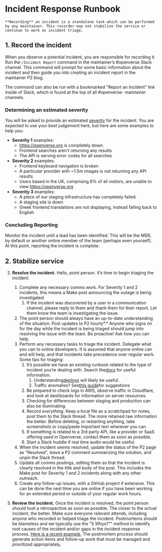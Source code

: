 # Incident Response Runbook

```{note}
**Recording** an incident is a standalone task which can be performed by any maintainer. This recorder may not stabilize the service or continue to work on incident triage.
```

## 1. Record the incident

When you observe a potential incident, you are responsible for recording it. Run
the `/Incident Report` command in the maintainer’s #openverse Slack channel.
This command will prompt for some basic information about the incident and then
guide you into creating an incident report in the maintainer P2 blog.

The command can also be run with a bookmarked "Report an Incident" link inside
of Slack, which is found at the top of all #openverse- maintainer channels.

### Determining an estimated severity

You will be asked to provide an estimated
[severity](/meta/incidents/index.html#severity) for the incident. You are
expected to use your best judgement here, but here are some examples to help
you:

- **Severity 1** examples:
  - https://openverse.org is completely down.
  - Frontend searches aren't returning any results
  - The API is serving error codes for all searches
- **Severity 2** examples:
  - Frontend keyboard navigation is broken
  - A particular provider with ~1.5m images is not returning any API results
  - Users based in the UK, comprising 6% of all visitors, are unable to view
    https://openverse.org
- **Severity 3** examples:
  - A piece of our staging infrastructure has completely failed.
  - A staging site is down
  - Greek frontend translations are not displaying, instead falling back to
    English

### Concluding Reporting

Monitor the incident until a lead has been identified. This will be the MSR, by
default or another online member of the team (perhaps even yourself). At this
point, reporting the incident is complete.

## 2. Stabilize service

2. **Resolve the incident.** Hello, point person. It’s time to begin triaging
   the incident.

   1. Complete any necessary comms work. For Severity 1 and 2 incidents, this
      means a Make post announcing the outage is being investigated.
      1. If the incident was discovered by a user in a communication channel,
         please reply to them and thank them for their report. Let them know the
         team is investigating the issue.
   2. The point person should always have an up-to-date understanding of the
      situation. Post updates to P2 hourly*.* Anyone who signs on for the day
      while the incident is being triaged should jump into resolving the issue
      with the team. Be proactive! Ask how you can help.
   3. Perform any necessary tasks to triage the incident. Delegate what you can
      to online developers. It is assumed that anyone online can and will help,
      and that incidents take precedence over regular work. Some tips for
      triaging:
      1. It’s possible we have an existing runbook related to the type of
         incident you’re dealing with. Search
         the[docs](https://docs.openverse.org/) for useful information.
         1. Understanding[deploys](https://docs.openverse.org/general/deployment.html)
            will likely be useful.
         2. Traffic anomalies?
            See[this guide](https://docs.openverse.org/meta/traffic/runbooks/identifying-and-blocking-traffic-anomalies.html)for
            suggestions
      2. Be prepared to check logs in AWS, observe traffic in Cloudflare, and
         look at dashboards for information on server resources.
      3. Checking for differences between staging and production can also be
         illuminating.
      4. Record _everything_. Keep a local file as a scratchpad for notes, post
         them to the Slack thread. The more retained raw information the better.
         Before deleting, or restarting anything, take screenshots or copy/paste
         important text wherever you can.
      5. If something is related to a 3rd party API, like a provider or SaaS
         offering used in Openverse, contact them as soon as possible.
      6. Start a Slack huddle if real time audio would be useful.
   4. When the incident seems resolved, update the status of the P2 page as
      "Resolved", leave a P2 comment summarizing the solution, and unpin the
      Slack thread.
   5. Update all comms postings, editing them so that the incident is clearly
      resolved in the title and body of the post. This includes the Make post
      for Severity 1 and 2 incidents along with any other outreach.
   6. Create any follow-up issues, with a GitHub project if extensive. This can
      be done the next time you are online if you have been working for an
      extended period or outside of your regular work hours.

3. **Review the incident.** Once the incident is resolved, the point person
   should host a retrospective as soon as possible. The closer to the actual
   incident, the better. Make sure everyone relevant attends, including anyone
   who recorded or helped triage the incident. Postmortems should be blameless
   and we typically use the "5 Whys?"" method to identify root causes of the
   incident and/or gaps in the incident response process.
   [Here is a recent example.](https://docs.google.com/document/d/1VGCWR85ipt_grLbDu_mKN31RAPTNEL_emvqDj1vcg20/edit)
   The postmortem process should generate action items and follow-up work that
   must be managed and prioritized appropriately.
